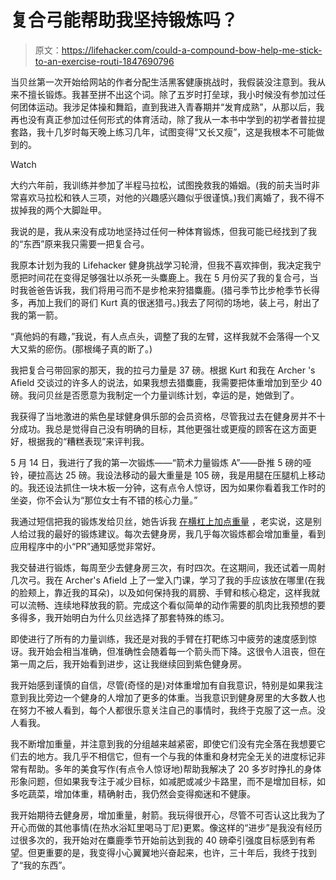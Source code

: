 # 复合弓能帮助我坚持锻炼吗？

> 原文：<https://lifehacker.com/could-a-compound-bow-help-me-stick-to-an-exercise-routi-1847690796>

当贝丝第一次开始给网站的作者分配生活黑客健康挑战时，我假装没注意到。我从来不擅长锻炼。我甚至拼不出这个词。除了五岁时打垒球，我小时候没有参加过任何团体运动。我涉足体操和舞蹈，直到我进入青春期并“发育成熟”，从那以后，我再也没有真正参加过任何形式的体育活动，除了我从一本书中学到的初学者普拉提套路，我十几岁时每天晚上练习几年，试图变得“又长又瘦”，这是我根本不可能做到的。

Watch

大约六年前，我训练并参加了半程马拉松，试图挽救我的婚姻。(我的前夫当时非常喜欢马拉松和铁人三项，对他的兴趣感兴趣似乎很谨慎。)我们离婚了，我不得不拔掉我的两个大脚趾甲。

我说的是，我从来没有成功地坚持过任何一种体育锻炼，但我可能已经找到了我的“东西”原来我只需要一把复合弓。

我原本计划为我的 Lifehacker 健身挑战学习轮滑，但我不喜欢摔倒，我决定我宁愿把时间花在变得足够强壮以杀死一头麋鹿上。我在 5 月份买了我的复合弓，当时我爸爸告诉我，我们将用弓而不是步枪来狩猎麋鹿。(猎弓季节比步枪季节长得多，再加上我们的哥们 Kurt 真的很迷猎弓。)我去了阿彻的场地，装上弓，射出了我的第一箭。

“真他妈的有趣，”我说，有人点点头，调整了我的左臂，这样我就不会落得一个又大又紫的瘀伤。(那根绳子真的断了。)

我把复合弓带回家的那天，我的拉弓力量是 37 磅。根据 Kurt 和我在 Archer 's Afield 交谈过的许多人的说法，如果我想去猎麋鹿，我需要把体重增加到至少 40 磅。我问贝丝是否愿意为我制定一个力量训练计划，幸运的是，她做到了。

我获得了当地激进的紫色星球健身俱乐部的会员资格，尽管我过去在健身房并不十分成功。我总是觉得自己没有明确的目标，其他更强壮或更瘦的顾客在这方面更好，根据我的“糟糕表现”来评判我。

5 月 14 日，我进行了我的第一次锻炼——“箭术力量锻炼 A”——卧推 5 磅的哑铃，硬拉高达 25 磅。我设法移动的最大重量是 105 磅，我是用腿在压腿机上移动的。我还设法抓住一块木板一分钟，这有点令人惊讶，因为如果你看着我工作时的坐姿，你不会认为“那位女士有不错的核心力量。”

我通过短信把我的锻炼发给贝丝，她告诉我 [在横杠上加点重量](https://lifehacker.com/put-some-fucking-weight-on-the-bar-1847176087) ，老实说，这是别人给过我的最好的锻炼建议。每次去健身房，我几乎每次锻炼都会增加重量，看到应用程序中的小“PR”通知感觉非常好。

我交替进行锻炼，每周至少去健身房三次，有时四次。在这期间，我还试着一周射几次弓。我在 Archer's Afield 上了一堂入门课，学习了我的手应该放在哪里(在我的脸颊上，靠近我的耳朵)，以及如何保持我的肩膀、手臂和核心稳定，这样我就可以流畅、连续地释放我的箭。完成这个看似简单的动作需要的肌肉比我预想的要多得多，我开始明白为什么贝丝选择了那套特殊的练习。

即使进行了所有的力量训练，我还是对我的手臂在打靶练习中疲劳的速度感到惊讶。我开始会相当准确，但准确性会随着每一个箭头而下降。这很令人沮丧，但在第一周之后，我开始看到进步，这让我继续回到紫色健身房。

我开始感到谨慎的自信，尽管(奇怪的是)对体重增加有自我意识，特别是如果我注意到我比旁边一个健身的人增加了更多的体重。当我意识到健身房里的大多数人也在努力不被人看到，每个人都很乐意关注自己的事情时，我终于克服了这一点。没人看我。

我不断增加重量，并注意到我的分组越来越紧密，即使它们没有完全落在我想要它们去的地方。我几乎不相信它，但有一个与我的体重和身材完全无关的进度标记非常有帮助。多年的美食写作(有点令人惊讶地)帮助我解决了 20 多岁时挣扎的身体形象问题，但如果我专注于减少目标，如减肥或减少卡路里，而不是增加目标，如多吃蔬菜，增加体重，精确射击，我仍然会变得痴迷和不健康。

我开始期待去健身房，增加重量，射箭。我玩得很开心，尽管不可否认这比我为了开心而做的其他事情(在热水浴缸里喝马丁尼)更累。像这样的“进步”是我没有经历过很多次的，我开始对在麋鹿季节开始前达到我的 40 磅牵引强度目标感到有希望。但更重要的是，我变得小心翼翼地兴奋起来，也许，三十年后，我终于找到了“我的东西”。